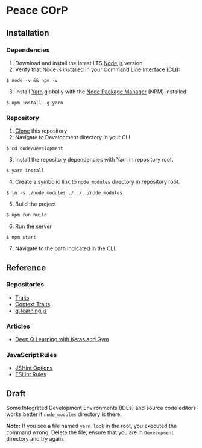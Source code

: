 # Peace COrP

## Installation
### Dependencies
1. Download and install the latest LTS [Node.js](https://nodejs.org) version
2. Verify that Node is installed in your Command Line Interface (CLI): 
 ```
 $ node -v && npm -v
 ```
3. Install [Yarn](https://yarnpkg.com) globally with the [Node Package Manager](https://www.npmjs.com/) (NPM) installed
```
$ npm install -g yarn
```

### Repository
1. [Clone](https://git-scm.com/book/en/v2/Git-Basics-Getting-a-Git-Repository) this repository
2. Navigate to Development directory in your CLI
```
$ cd code/Development
```
3. Install the repository dependencies with Yarn in repository root. 
```
$ yarn install 
```
4. Create a symbolic link to `node_modules` directory in repository root.
```
$ ln -s ./node_modules ./../../node_modules
```
5. Build the project
```
$ npm run build
```
6. Run the server
```
$ npm start
```
7. Navigate to the path indicated in the CLI.


## Reference
### Repositories
- [Traits](https://github.com/traitsjs/traits.js)
- [Context Traits](https://github.com/tagae/context-traits)
- [q-learning.js](https://github.com/nrox/q-learning.js)

### Articles
- [Deep Q Learning with Keras and Gym](https://keon.io/rl/deep-q-learning-with-keras-and-gym/)

### JavaScript Rules
- [JSHint Options](http://jshint.com/docs/options/)
- [ESLint Rules](http://eslint.org/docs/rules/)



## Draft
Some 
Integrated Development Environments (IDEs) and source code editors works better 
if `node_modules` directory is there.

**Note:** If you see a file named `yarn.lock` in the root, you executed the command wrong.
Delete the file, ensure that you are in `Development` directory and try again.
